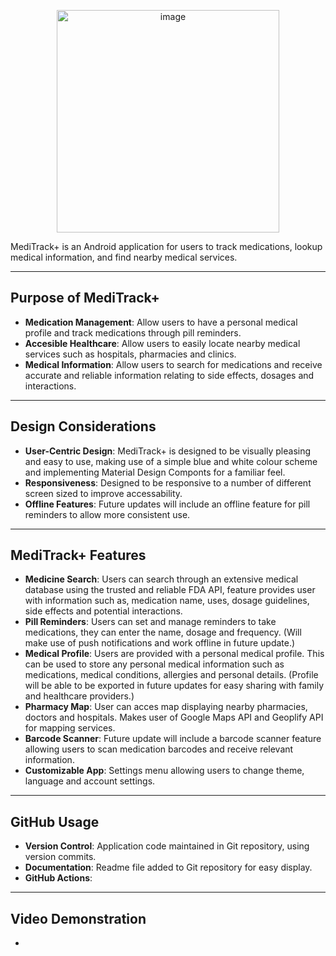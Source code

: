 <p align="center">
  <img src="https://github.com/user-attachments/assets/3fdd9b88-86ff-49c0-bf62-8d50393741ab" width="356" height="356" alt="image" />
</p>
 MediTrack+ is an Android application for users to track medications, lookup medical information, and find nearby medical services.

---

## Purpose of MediTrack+

- **Medication Management**: Allow users to have a personal medical profile and track medications through pill reminders.
- **Accesible Healthcare**: Allow users to easily locate nearby medical services such as hospitals, pharmacies and clinics.
- **Medical Information**: Allow users to search for medications and receive accurate and reliable information relating to side effects, dosages and interactions.

---

## Design Considerations

- **User-Centric Design**: MediTrack+ is designed to be visually pleasing and easy to use, making use of a simple blue and white colour scheme and implementing Material Design Componts for a familiar feel.
- **Responsiveness**: Designed to be responsive to a number of different screen sized to improve accessability.
- **Offline Features**: Future updates will include an offline feature for pill reminders to allow more consistent use.

---

## MediTrack+ Features

- **Medicine Search**: Users can search through an extensive medical database using the trusted and reliable FDA API, feature provides user with information such as, medication name, uses, dosage guidelines, side effects and potential interactions.
- **Pill Reminders**: Users can set and manage reminders to take medications, they can enter the name, dosage and frequency. (Will make use of push notifications and work offline in future update.)
- **Medical Profile**: Users are provided with a personal medical profile. This can be used to store any personal medical information such as medications, medical conditions, allergies and personal details. (Profile will be able to be exported in future updates for easy sharing with family and healthcare providers.)
- **Pharmacy Map**: User can acces map displaying nearby pharmacies, doctors and hospitals. Makes user of Google Maps API and Geoplify API for mapping services.
- **Barcode Scanner**: Future update will include a barcode scanner feature allowing users to scan medication barcodes and receive relevant information.
- **Customizable App**: Settings menu allowing users to change theme, language and account settings.

---

## GitHub Usage

- **Version Control**: Application code maintained in Git repository, using version commits.
- **Documentation**: Readme file added to Git repository for easy display.
- **GitHub Actions**:

---

## Video Demonstration

- 
